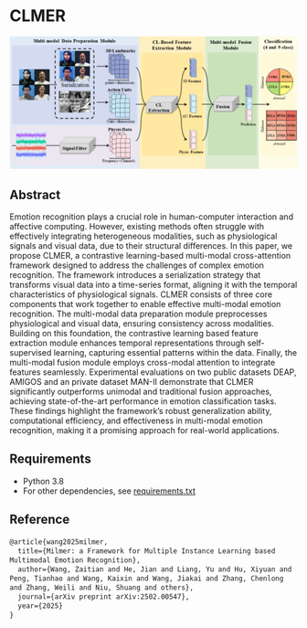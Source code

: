 # CLMER
![Preview](./architecture.png)

## Abstract

Emotion recognition plays a crucial role in human-computer interaction and affective computing. However, existing methods often struggle with effectively integrating heterogeneous modalities, such as physiological signals and visual data, due to their structural differences. In this paper, we propose CLMER, a contrastive learning-based multi-modal cross-attention framework designed to address the challenges of complex emotion recognition. The framework introduces a serialization strategy that transforms visual data into a time-series format, aligning it with the temporal characteristics of physiological signals. CLMER consists of three core components that work together to enable effective multi-modal emotion recognition. The multi-modal data preparation module preprocesses physiological and visual data, ensuring consistency across modalities. Building on this foundation, the contrastive learning based feature extraction module enhances temporal representations through self-supervised learning, capturing essential patterns within the data. Finally, the multi-modal fusion module employs cross-modal attention to integrate features seamlessly. Experimental evaluations on two public datasets DEAP, AMIGOS and an private dataset MAN-II demonstrate that CLMER significantly outperforms unimodal and traditional fusion approaches, achieving state-of-the-art performance in emotion classification tasks. These findings highlight the framework’s robust generalization ability, computational efficiency, and effectiveness in multi-modal emotion recognition, making it a promising approach for real-world applications.

## Requirements

- Python 3.8
- For other dependencies, see [requirements.txt](./requirements.txt)


## Reference

```
@article{wang2025milmer,
  title={Milmer: a Framework for Multiple Instance Learning based Multimodal Emotion Recognition},
  author={Wang, Zaitian and He, Jian and Liang, Yu and Hu, Xiyuan and Peng, Tianhao and Wang, Kaixin and Wang, Jiakai and Zhang, Chenlong and Zhang, Weili and Niu, Shuang and others},
  journal={arXiv preprint arXiv:2502.00547},
  year={2025}
}
```
